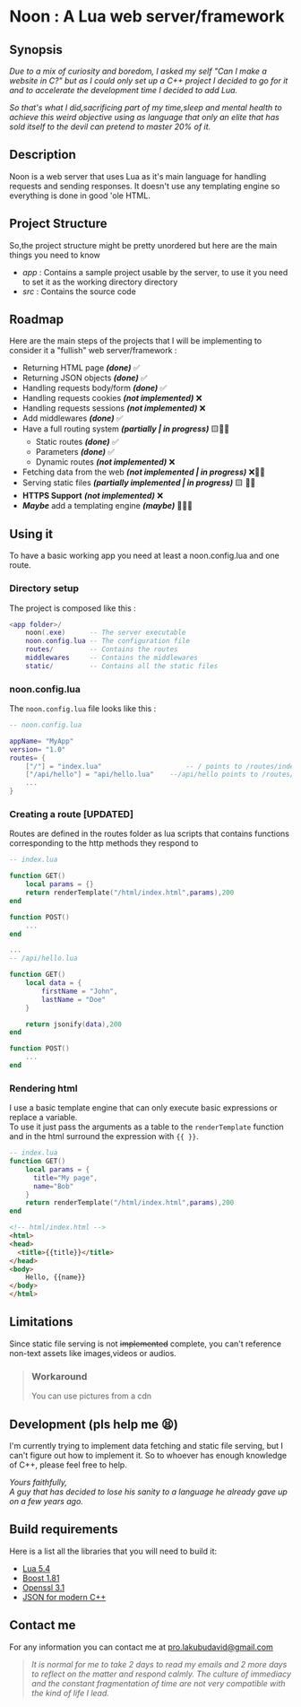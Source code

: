 
# Noon : A Lua web server/framework

## Synopsis

*Due to a mix of curiosity and boredom, I asked my self "Can I make a website in C?" but as I could only set up a C++ project I decided to go for it and to accelerate the development time I decided to add Lua.*

*So that's what I did,sacrificing part of my time,sleep and mental health to achieve this weird objective using as language that only an elite that has sold itself to the devil can pretend to master 20% of it.*

## Description

Noon is a web server that uses Lua as it's main language for handling requests and sending responses.
It doesn't use any templating engine so everything is done in good 'ole HTML.

## Project Structure

So,the project structure might be pretty unordered but here are the main things you need to know
- *app* : Contains a sample project usable by the server, to use it you need to set it as the working directory directory
- *src* : Contains the source code

## Roadmap

Here are the main steps of the projects that I will be implementing to consider it a "fullish" web server/framework :

- Returning HTML page ***(done)*** ✅
- Returning JSON objects ***(done)*** ✅
- Handling requests body/form ***(done)*** ✅
- Handling requests cookies ***(not implemented)*** ❌
- Handling requests sessions ***(not implemented)*** ❌
- Add middlewares ***(done)*** ✅
- Have  a full routing system ***(partially | in progress)*** 🟨️👷🏾
  - Static routes   ***(done)*** ✅
  - Parameters ***(done)*** ✅
  - Dynamic routes ***(not implemented)*** ❌
- Fetching data from the web ***(not implemented | in progress)*** ❌👷🏾
- Serving static files  ***(partially implemented | in progress)*** 🟨 👷🏾
- **HTTPS Support** ***(not implemented)*** ❌
- ***Maybe*** add a templating engine ***(maybe)*** 🤷🏾‍♂️

## Using it

To have a basic working app you need at least a noon.config.lua and one route.

### Directory setup

The project is composed like this :

```lua
<app folder>/
    noon(.exe)      -- The server executable
    noon.config.lua -- The configuration file
    routes/         -- Contains the routes
    middlewares     -- Contains the middlewares
    static/         -- Contains all the static files
```


### noon.config.lua

The `noon.config.lua` file looks like this :

```lua
-- noon.config.lua

appName= "MyApp"
version= "1.0"
routes= {
    ["/"] = "index.lua"                     -- / points to /routes/index.lua 
    ["/api/hello"] = "api/hello.lua"    --/api/hello points to /routes/api/hello.lua 
    ...
}
```

### Creating a route \[UPDATED\]

Routes are defined in the routes folder as lua  scripts that contains functions corresponding to the http methods they respond to

```lua
-- index.lua

function GET()
    local params = {}
    return renderTemplate("/html/index.html",params),200
end

function POST()
    ...
end

...
-- /api/hello.lua

function GET()
    local data = {
        firstName = "John",
        lastName = "Doe"
    }

    return jsonify(data),200
end

function POST()
    ...
end

```
### Rendering html
I use a basic template engine that can only execute basic expressions or replace a variable.<br>
To use it just pass the arguments as a table to the `renderTemplate` function and in the html surround the expression with `{{ }}`.

```lua
-- index.lua
function GET()
    local params = {
      title="My page",
      name="Bob"
    }
    return renderTemplate("/html/index.html",params),200
end
```

```html
<!-- html/index.html -->
<html>
<head>
  <title>{{title}}</title>
</head>
<body>
    Hello, {{name}}
</body>
</html>
```

## Limitations

Since static file serving is not ~~implemented~~ complete, you can't reference non-text assets like images,videos or audios.

>### Workaround
>
>You can use pictures from a cdn

## Development (pls help me 😫)

I'm currently trying to implement data fetching and static file serving, but I can't figure out how to implement it. So to whoever has enough knowledge of C++, please feel free to help.

*Yours faithfully,*<br>
*A guy that has decided to lose his sanity to a language he already gave up on a few years ago.*

## Build requirements

Here is a list all the libraries that you will need to build it:

- [Lua 5.4](https://www.lua.org/download.html)
- [Boost 1.81](https://www.boost.org)
- [Openssl 3.1](https://www.openssl.org/source/)
- [JSON for modern C++](https://github.com/nlohmann/json)

## Contact me

For any information you can contact me at [pro.lakubudavid@gmail.com](mailto:pro.lakubudavid@gmail.com)

>*It is normal for me to take 2 days to read my emails and 2 more days to reflect on the matter and respond calmly. The culture of immediacy and the constant fragmentation of time are not very compatible with the kind of life I lead.*
